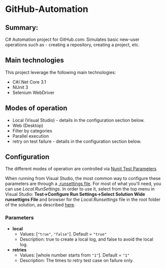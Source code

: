 # GitHub-Automation

 ## Summary:
C# Automation project for GitHub.com: 
Simulates basic new-user operations such as - creating a repository, creating a project, etc.

## Main technologies
This project leverage the following main technologies:
* C#/.Net Core 3.1
* NUnit 3
* Selenium WebDriver

## Modes of operation
* Local (Visual Studio) - details in the configuration section below.
* Web (Desktop)
* Filter by categories
* Parallel execution
* retry on test failure - details in the configuration section below.

## Configuration
The different modes of operation are controlled via [Nunit Test Parameters](https://docs.nunit.org/articles/nunit/writing-tests/TestContext.html#testparameters)

When running from Visual Studio, the most common way to configure these parameters are through a [.runsettings file](https://docs.microsoft.com/en-us/visualstudio/test/configure-unit-tests-by-using-a-dot-runsettings-file?view=vs-2019). For most of what you'll need, you can use *Local.RunSettings*. In order to use it, select from the top menu in Visual Studio: **Test->Configure Run Settings->Select Solution Wide runsettigns File** and browser for the *Local.Runsettings* file in the root folder of the solution, as described [here](https://docs.microsoft.com/en-us/visualstudio/test/configure-unit-tests-by-using-a-dot-runsettings-file?view=vs-2019#manually-select-the-run-settings-file).

### Parameters

* **local**
  * Values: [`"true"`, `"false"`]. Default = `"true"`
  * Description: true to create a local log, and false to avoid the local log.
* **retries**
  * Values: [whole number starts from `"1"`]. Default = `"1"`
  * Description: The times to retry test case on failure only.
